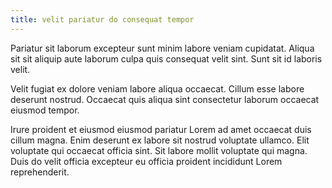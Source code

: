 ```yaml
---
title: velit pariatur do consequat tempor
---
```


Pariatur sit laborum excepteur sunt minim labore veniam cupidatat. Aliqua sit sit aliquip aute laborum culpa quis consequat velit sint. Sunt sit id laboris velit.

Velit fugiat ex dolore veniam labore aliqua occaecat. Cillum esse labore deserunt nostrud. Occaecat quis aliqua sint consectetur laborum occaecat eiusmod tempor.

Irure proident et eiusmod eiusmod pariatur Lorem ad amet occaecat duis cillum magna. Enim deserunt ex labore sit nostrud voluptate ullamco. Elit voluptate qui occaecat officia sint. Sit labore mollit voluptate qui magna. Duis do velit officia excepteur eu officia proident incididunt Lorem reprehenderit.